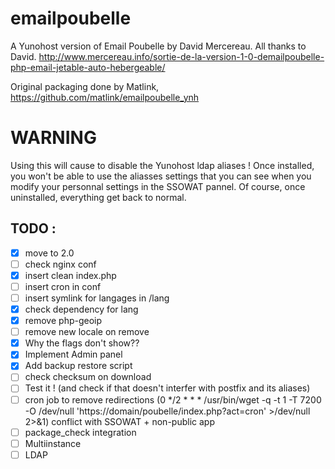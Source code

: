 emailpoubelle
=============
A Yunohost version of Email Poubelle by David Mercereau. All thanks to David. 
http://www.mercereau.info/sortie-de-la-version-1-0-demailpoubelle-php-email-jetable-auto-hebergeable/

Original packaging done by Matlink, https://github.com/matlink/emailpoubelle_ynh

WARNING
=========
Using this will cause to disable the Yunohost ldap aliases ! Once installed, you won't be able to use the aliasses settings that you can see when you modify your personnal settings in the SSOWAT pannel.
Of course, once uninstalled, everything get back to normal. 

TODO : 
------

- [X] move to 2.0
- [ ] check nginx conf
- [X] insert clean index.php
- [ ] insert cron in conf
- [ ] insert symlink for langages in /lang
- [X] check dependency for lang
- [X] remove php-geoip 
- [ ] remove new locale on remove
- [X] Why the flags don't show??
- [X] Implement Admin panel
- [X] Add backup restore script
- [ ] check checksum on download
- [ ] Test it ! (and check if that doesn't interfer with postfix and its aliases)
- [ ] cron job to remove redirections (0 */2 * * * /usr/bin/wget -q -t 1 -T 7200 -O /dev/null 'https://domain/poubelle/index.php?act=cron' >/dev/null 2>&1) conflict with SSOWAT + non-public app
- [ ] package_check integration
- [ ] Multiinstance
- [ ] LDAP
